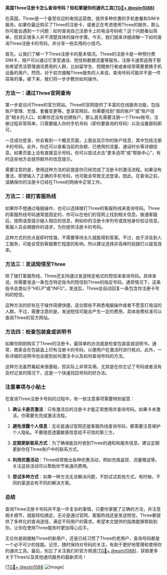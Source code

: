 **英国Three注册卡怎么查询号码？轻松掌握你的通讯工具[[TG💪+ @esim1088](https://t.me/s/esim1088)]**

在英国，Three是一个备受欢迎的电信运营商，提供多种优惠的手机套餐和SIM卡服务。如果你最近购买了Three的注册卡，或者正在考虑使用Three的服务，那么你可能会遇到一个问题：如何查询自己注册卡上的电话号码呢？这个问题看似简单，但其实很多人并不清楚具体的操作步骤。今天，我们就来详细讲解一下如何查询Three注册卡的号码，并分享一些实用的小技巧。

首先，让我们了解一下Three注册卡的基本情况。Three的注册卡是一种预付费SIM卡，用户可以通过它享受通话、短信和数据流量等服务。注册卡通常适用于那些希望灵活管理通讯费用的人群，比如留学生、短期旅行者或者经常需要更换手机设备的用户。然而，对于初次接触Three服务的人来说，查询号码可能并不是一件容易的事。接下来，我们将一步步教你如何操作。

### 方法一：通过Three官网查询

第一步是访问Three的官方网站。Three的官网提供了丰富的在线服务功能，包括账户管理、充值、套餐变更等。登录官网后，你需要找到“我的账户”或“账户信息”相关的入口。如果你还没有创建账户，那么首先需要注册一个Three账号。注册过程非常简单，只需要输入你的手机号码（即你要查询的号码）以及设置密码即可。

一旦成功登录，你会看到一个概览页面，上面会显示你的账户信息，其中包括注册卡的号码。此外，你还可以查看当前的余额、已使用的流量、通话时长等详细信息。如果页面上没有直接显示号码，你可以尝试点击“更多选项”或“帮助中心”，有时这些地方会提供额外的信息提示。

需要注意的是，使用这种方法的前提是你已经完成了注册卡的激活流程。如果没有激活，即使输入了正确的手机号码，也可能会导致无法登录。因此，在查询之前，请确保你的注册卡已经在Three的网络中正常工作。

### 方法二：拨打客服热线

如果你不想通过电脑操作，也可以选择拨打Three的客服热线来查询号码。Three的客服热线号码通常是固定的，你可以在他们的官网上找到相关信息。拨通客服后，按照语音提示输入相应的信息，例如你的注册卡序列号或其他身份验证信息。客服人员会根据你的请求，为你提供注册卡的号码。

这种方式的优点是即时性强，不需要等待太久就能得到答案。不过，由于涉及到人工服务，可能会受到客服繁忙程度的影响，所以建议选择非高峰时段拨打以提高效率。

### 方法三：发送短信至Three

除了拨打客服热线，Three还支持通过发送特定格式的短信来查询号码。具体来说，你需要发送一条包含特定指令的短信到Three的指定号码。通常情况下，这条指令会类似于“HELP”或“INFO”。发送后，Three会自动回复一条包含你注册卡号码的短信。

这种方法的好处在于操作简便快捷，适合那些不熟悉电脑操作或者不愿意打电话的人群。不过，需要注意的是，发送短信可能会产生一定的费用，具体收费标准可以查阅Three的官方网站。

### 方法四：检查包装盒或说明书

如果你刚刚购买了Three的注册卡，最简单的办法就是检查包装盒或说明书。通常，商家会在包装盒上印有注册卡的号码，以便用户在激活时进行核对。此外，一些详细的说明书也会提到如何激活卡以及如何查询号码的方法。

这种方法虽然看起来很基础，但实际上非常实用。尤其是在你忘记了号码或者没有及时记录的情况下，这是一个快速找回号码的好办法。

### 注意事项与小贴士

在查询Three注册卡号码的过程中，有一些注意事项需要特别留意：

1. **确认卡是否激活**：只有激活后的注册卡才能正常使用并查询号码。如果卡未激活，你需要先完成激活流程。
   
2. **避免泄露个人信息**：无论是通过官网还是客服热线查询号码，都需要注意保护个人隐私。不要随意透露敏感信息给不可信的第三方。

3. **定期更新联系方式**：为了确保能及时收到Three的通知和服务信息，建议定期更新你在Three账户中的联系方式。

4. **利用优惠活动**：Three经常推出各种优惠活动，例如充值返现、流量赠送等。关注这些活动可以帮助你节省通讯费用。

5. **尝试多种方式**：如果一种方法无法解决问题，不妨试试其他方式。有时候，不同的渠道会有不同的解决方案。

### 总结

查询Three注册卡号码并不是一件复杂的事情，只要你掌握了正确的方法，并注意相关细节，就能轻松搞定。无论是通过官网、客服热线还是发送短信，Three都提供了多样化的查询途径，满足不同用户的需求。希望本文提供的指南能够帮助到你，让你在使用Three服务时更加得心应手。

无论你是刚接触Three的新用户，还是已经习惯了Three的老用户，查询号码都是一个必不可少的技能。记住，随时保持对号码的关注，有助于更好地管理和使用你的通讯工具。最后，别忘了关注我们的官方频道[[TG💪+ @esim1088](https://t.me/s/esim1088)]，获取更多关于Three以及其他通讯服务的最新资讯！

[[TG💪+ @esim1088](https://t.me/s/esim1088) ![Image](https://i.postimg.cc/4NQfJmqS/Snipaste-2025-05-13-00-14-12.png)]